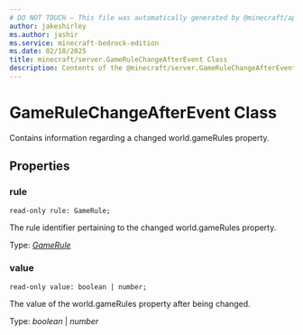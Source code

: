 ```yaml
---
# DO NOT TOUCH — This file was automatically generated by @minecraft/api-docs-generator, to report problems file an issue at https://github.com/Mojang/minecraft-scripting-libraries
author: jakeshirley
ms.author: jashir
ms.service: minecraft-bedrock-edition
ms.date: 02/10/2025
title: minecraft/server.GameRuleChangeAfterEvent Class
description: Contents of the @minecraft/server.GameRuleChangeAfterEvent class.
---
```

# GameRuleChangeAfterEvent Class

Contains information regarding a changed world.gameRules property.

## Properties

### **rule**
`read-only rule: GameRule;`

The rule identifier pertaining to the changed world.gameRules property.

Type: [*GameRule*](GameRule.md)

### **value**
`read-only value: boolean | number;`

The value of the world.gameRules property after being changed.

Type: *boolean* | *number*
